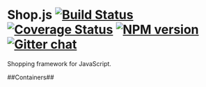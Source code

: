 # Shop.js  [![Build Status][travis-image]][travis-url] [![Coverage Status][coveralls-image]][coveralls-url] [![NPM version][npm-image]][npm-url]  [![Gitter chat][gitter-image]][gitter-url]
Shopping framework for JavaScript.

[crowdstart]: https://crowdstart.com
[shop.js]: https://cdn.rawgit.com/crowdstart/shop.js/v0.0.1/shop.min.js
[travis-url]: https://travis-ci.org/crowdstart/shop.js
[travis-image]: https://img.shields.io/travis/crowdstart/shop.js.svg
[coveralls-url]: https://coveralls.io/r/crowdstart/shop.js/
[coveralls-image]: https://img.shields.io/coveralls/crowdstart/shop.js.svg
[npm-url]: https://www.npmjs.com/package/shop.js
[npm-image]: https://img.shields.io/npm/v/shop.js.svg
[downloads-image]: https://img.shields.io/npm/dm/shop.js.svg
[downloads-url]: http://badge.fury.io/js/shop.js
[gitter-url]: https://gitter.im/crowdstart/chat
[gitter-image]: https://img.shields.io/badge/gitter-join_chat-brightgreen.svg

##Containers##
